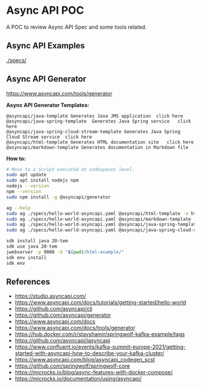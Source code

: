 # Async API POC

A POC to review Async API Spec and some tools related.

## Async API Examples

[./specs/](./specs/)

## Async API Generator

https://www.asyncapi.com/tools/generator

**Async API Generator Templates:**

```
@asyncapi/java-template	Generates Java JMS application	click here
@asyncapi/java-spring-template	Generates Java Spring service	click here
@asyncapi/java-spring-cloud-stream-template	Generates Java Spring Cloud Stream service	click here
@asyncapi/html-template	Generates HTML documentation site	click here
@asyncapi/markdown-template	Generates documentation in Markdown file
```

**How to:**

```bash
# Move to a Script executed at codespaces level.
sudo apt update
sudo apt install nodejs npm
nodejs --version
npm --version
sudo npm install -g @asyncapi/generator

ag --help
sudo ag ./specs/hello-world-asyncapi.yaml @asyncapi/html-template -o html-example
sudo ag ./specs/hello-world-asyncapi.yaml @asyncapi/markdown-template -o markdown-example
sudo ag ./specs/hello-world-asyncapi.yaml @asyncapi/java-spring-template -o spring-example
sudo ag ./specs/hello-world-asyncapi.yaml @asyncapi/java-spring-cloud-stream-template -o spring-cloud-stream-example

sdk install java 20-tem
sdk use java 20-tem
jwebserver -p 9000 -d "$(pwd)/html-example/"
sdk env install
sdk env
```

## References

- https://studio.asyncapi.com/
- https://www.asyncapi.com/docs/tutorials/getting-started/hello-world
- https://github.com/asyncapi/cli
- https://github.com/asyncapi/generator
- https://www.asyncapi.com/docs
- https://www.asyncapi.com/docs/tools/generator
- https://hub.docker.com/r/stavshamir/springwolf-kafka-example/tags
- https://github.com/asyncapi/jasyncapi
- https://www.confluent.io/events/kafka-summit-europe-2021/getting-started-with-asyncapi-how-to-describe-your-kafka-cluster/
- https://www.asyncapi.com/blog/asyncapi_codegen_scst
- https://github.com/springwolf/springwolf-core
- https://microcks.io/blog/async-features-with-docker-compose/
- https://microcks.io/documentation/using/asyncapi/